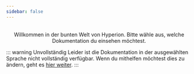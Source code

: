 ```yaml
---
sidebar: false
---
```


<p style="text-align:center">
  <HyperionLogo /><br>
  Willkommen in der bunten Welt von Hyperion. Bitte wähle aus, welche Dokumentation du einsehen möchtest.
</p>

<div class="flex flex-center no-decoration">
  <MainSection title="Benutzer" text="Installation, Konfiguration und erweiterte Informationen" to="user" icon="user" />
  <MainSection title="Effekte" text="Lerne wie man Effekte entwickelt" to="effects" icon="effects" disabled />
  <MainSection title="JSON API" text="Lerne wie du mit der API interagieren kannst" to="json" icon="json" disabled />
</div>

::: warning Unvollständig
Leider ist die Dokumentation in der ausgewählten Sprache nicht vollständig verfügbar. Wenn du mithelfen möchtest dies zu ändern, geht es [hier weiter](https://github.com/hyperion-project/hyperion.docs).
:::
